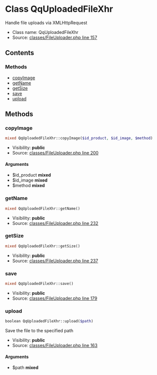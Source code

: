Class QqUploadedFileXhr
=====================

Handle file uploads via XMLHttpRequest



* Class name: QqUploadedFileXhr
* Source: [classes/FileUploader.php line 157](https://github.com/PrestaShop/PrestaShop/blob/1.5.0.17/classes/FileUploader.php#L157)


Contents
--------



### Methods

* [copyImage](#method-copyImage)
* [getName](#method-getName)
* [getSize](#method-getSize)
* [save](#method-save)
* [upload](#method-upload)






Methods
-------


### <a name="method-copyImage"></a>copyImage

```php
mixed QqUploadedFileXhr::copyImage($id_product, $id_image, $method)
```





* Visibility: **public**
* Source: [classes/FileUploader.php line 200](https://github.com/PrestaShop/PrestaShop/blob/1.5.0.17/classes/FileUploader.php#L200)


#### Arguments
* $id_product **mixed**
* $id_image **mixed**
* $method **mixed**



### <a name="method-getName"></a>getName

```php
mixed QqUploadedFileXhr::getName()
```





* Visibility: **public**
* Source: [classes/FileUploader.php line 232](https://github.com/PrestaShop/PrestaShop/blob/1.5.0.17/classes/FileUploader.php#L232)




### <a name="method-getSize"></a>getSize

```php
mixed QqUploadedFileXhr::getSize()
```





* Visibility: **public**
* Source: [classes/FileUploader.php line 237](https://github.com/PrestaShop/PrestaShop/blob/1.5.0.17/classes/FileUploader.php#L237)




### <a name="method-save"></a>save

```php
mixed QqUploadedFileXhr::save()
```





* Visibility: **public**
* Source: [classes/FileUploader.php line 179](https://github.com/PrestaShop/PrestaShop/blob/1.5.0.17/classes/FileUploader.php#L179)




### <a name="method-upload"></a>upload

```php
boolean QqUploadedFileXhr::upload($path)
```

Save the file to the specified path



* Visibility: **public**
* Source: [classes/FileUploader.php line 163](https://github.com/PrestaShop/PrestaShop/blob/1.5.0.17/classes/FileUploader.php#L163)


#### Arguments
* $path **mixed**


